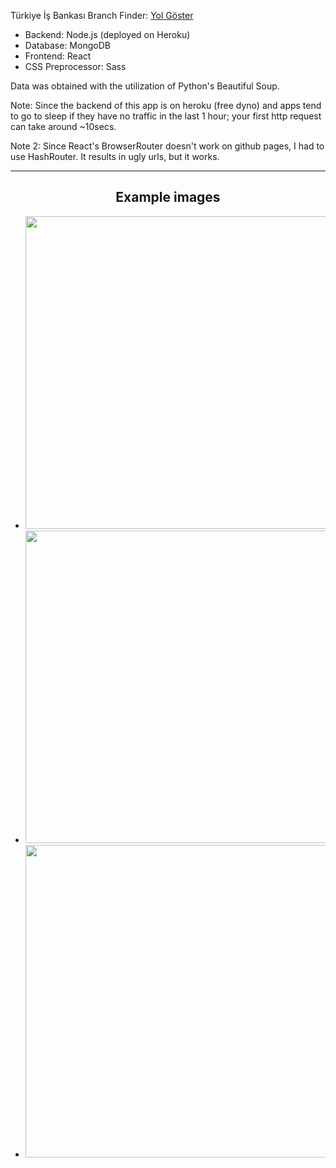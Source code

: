 Türkiye İş Bankası Branch Finder: [Yol Göster](https://berkaysenkoylu.github.io/bank_finder/)

- Backend: Node.js (deployed on Heroku)
- Database: MongoDB
- Frontend: React
- CSS Preprocessor: Sass 

Data was obtained with the utilization of Python's Beautiful Soup.

Note: Since the backend of this app is on heroku (free dyno) and apps tend to go to sleep if they have no traffic in the last 1 hour; your first http request can take around ~10secs.

Note 2: Since React's BrowserRouter doesn't work on github pages, I had to use HashRouter. It results in ugly urls, but it works.

<hr>

<h2 align="center">Example images</h2>

- <img src="https://drive.google.com/uc?export=view&id=1_rqjIHJvKg4c5VsRdp-W7K-FJVvuedKu" style="width: 500px; max-width: 100%; height: auto"/>

- <img src="https://drive.google.com/uc?export=view&id=1Ku3nnji5i75Go7C2Pp5Z11Qth4b9k8EJ" style="width: 500px; max-width: 100%; height: auto"/>

- <img src="https://drive.google.com/uc?export=view&id=17ZOu_yptF07khgTdH0tbOM8RaKmKneLM" style="width: 500px; max-width: 100%; height: auto"/>